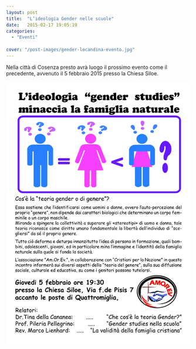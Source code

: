 ```yaml
---
layout: post
title:  "L’ideologia Gender nelle scuole"
date:   2015-02-17 19:05:19
categories:
  - "Eventi"

cover: "/post-images/gender-locandina-evento.jpg"
---
```


Nella città di Cosenza presto avrà luogo il prossimo evento come il precedente, avvenuto il 5 febbraio 2015 presso la Chiesa Siloe.

![Infografica](/post-images/gender-locandina-evento.jpg)
